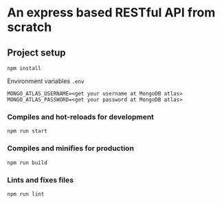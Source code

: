 # An express based RESTful API from scratch

## Project setup
```
npm install
```

Environment variables `.env`
```
MONGO_ATLAS_USERNAME=<get your username at MongoDB atlas>
MONGO_ATLAS_PASSWORD=<get your password at MongoDB atlas>
```

### Compiles and hot-reloads for development
```
npm run start
```

### Compiles and minifies for production
```
npm run build
```

### Lints and fixes files
```
npm run lint
```